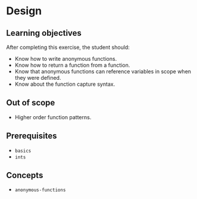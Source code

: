 # Design

## Learning objectives

After completing this exercise, the student should:

- Know how to write anonymous functions.
- Know how to return a function from a function.
- Know that anonymous functions can reference variables in scope when they were defined.
- Know about the function capture syntax.

## Out of scope

- Higher order function patterns.

## Prerequisites

- `basics`
- `ints`

## Concepts

- `anonymous-functions`
